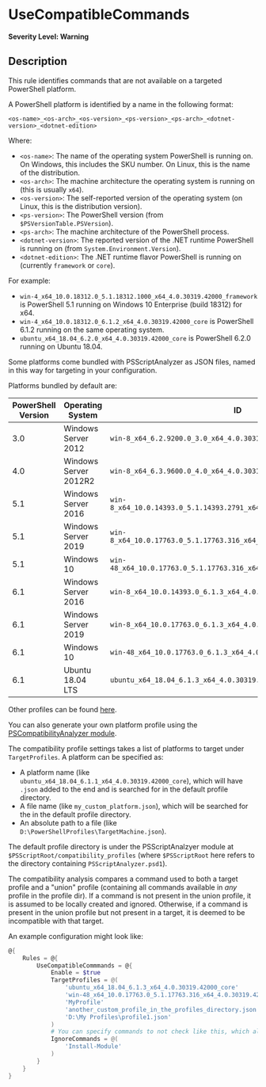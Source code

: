 # UseCompatibleCommands

**Severity Level: Warning**

## Description

This rule identifies commands that are not available on a targeted PowerShell platform.

A PowerShell platform is identified by a name in the following format:

```
<os-name>_<os-arch>_<os-version>_<ps-version>_<ps-arch>_<dotnet-version>_<dotnet-edition>
```

Where:

- `<os-name>`: The name of the operating system PowerShell is running on.
    On Windows, this includes the SKU number.
    On Linux, this is the name of the distribution.
- `<os-arch>`: The machine architecture the operating system is running on (this is usually `x64`).
- `<os-version>`: The self-reported version of the operating system (on Linux, this is the distribution version).
- `<ps-version>`: The PowerShell version (from `$PSVersionTable.PSVersion`).
- `<ps-arch>`: The machine architecture of the PowerShell process.
- `<dotnet-version>`: The reported version of the .NET runtime PowerShell is running on (from `System.Environment.Version`).
- `<dotnet-edition>`: The .NET runtime flavor PowerShell is running on (currently `framework` or `core`).

For example:

- `win-4_x64_10.0.18312.0_5.1.18312.1000_x64_4.0.30319.42000_framework` is PowerShell 5.1 running on Windows 10 Enterprise (build 18312) for x64.
- `win-4_x64_10.0.18312.0_6.1.2_x64_4.0.30319.42000_core` is PowerShell 6.1.2 running on the same operating system.
- `ubuntu_x64_18.04_6.2.0_x64_4.0.30319.42000_core` is PowerShell 6.2.0 running on Ubuntu 18.04.

Some platforms come bundled with PSScriptAnalyzer as JSON files, named in this way for targeting in your configuration.

Platforms bundled by default are:

| PowerShell Version | Operating System      | ID                                                                    |
| -------------------|---------------------- | --------------------------------------------------------------------- |
| 3.0                | Windows Server 2012   | `win-8_x64_6.2.9200.0_3.0_x64_4.0.30319.42000_framework`              |
| 4.0                | Windows Server 2012R2 | `win-8_x64_6.3.9600.0_4.0_x64_4.0.30319.42000_framework`              |
| 5.1                | Windows Server 2016   | `win-8_x64_10.0.14393.0_5.1.14393.2791_x64_4.0.30319.42000_framework` |
| 5.1                | Windows Server 2019   | `win-8_x64_10.0.17763.0_5.1.17763.316_x64_4.0.30319.42000_framework`  |
| 5.1                | Windows 10            | `win-48_x64_10.0.17763.0_5.1.17763.316_x64_4.0.30319.42000_framework` |
| 6.1                | Windows Server 2016   | `win-8_x64_10.0.14393.0_6.1.3_x64_4.0.30319.42000_core`               |
| 6.1                | Windows Server 2019   | `win-8_x64_10.0.17763.0_6.1.3_x64_4.0.30319.42000_core`               |
| 6.1                | Windows 10            | `win-48_x64_10.0.17763.0_6.1.3_x64_4.0.30319.42000_core`              |
| 6.1                | Ubuntu 18.04 LTS      | `ubuntu_x64_18.04_6.1.3_x64_4.0.30319.42000_core`                     |

Other profiles can be found [here](https://github.com/PowerShell/PSScriptAnalyzer/tree/development/PSCompatibilityAnalyzer/optional_profiles).

You can also generate your own platform profile using the [PSCompatibilityAnalyzer module](https://github.com/PowerShell/PSScriptAnalyzer/tree/development/PSCompatibilityAnalyzer).

The compatibility profile settings takes a list of platforms to target under `TargetProfiles`.
A platform can be specified as:

- A platform name (like `ubuntu_x64_18.04_6.1.1_x64_4.0.30319.42000_core`), which will have `.json` added to the end
  and is searched for in the default profile directory.
- A file name (like `my_custom_platform.json`), which will be searched for the in the default profile directory.
- An absolute path to a file (like `D:\PowerShellProfiles\TargetMachine.json`).

The default profile directory is under the PSScriptAnalzyer module at `$PSScriptRoot/compatibility_profiles`
(where `$PSScriptRoot` here refers to the directory containing `PSScriptAnalyzer.psd1`).

The compatibility analysis compares a command used to both a target profile
and a "union" profile (containing all commands available in *any* profile in the profile dir).
If a command is not present in the union profile, it is assumed to be locally created and ignored.
Otherwise, if a command is present in the union profile but not present in a target,
it is deemed to be incompatible with that target.

An example configuration might look like:

```PowerShell
@{
    Rules = @{
        UseCompatibleCommmands = @{
            Enable = $true
            TargetProfiles = @(
                'ubuntu_x64_18.04_6.1.3_x64_4.0.30319.42000_core'
                'win-48_x64_10.0.17763.0_5.1.17763.316_x64_4.0.30319.42000_framework'
                'MyProfile'
                'another_custom_profile_in_the_profiles_directory.json'
                'D:\My Profiles\profile1.json'
            )
            # You can specify commands to not check like this, which also will ignore its parameters:
            IgnoreCommands = @(
                'Install-Module'
            )
        }
    }
}
```
